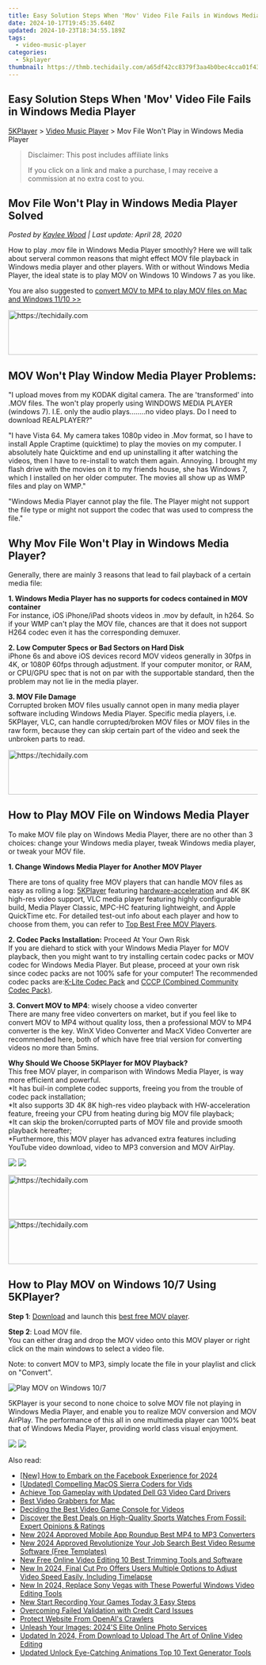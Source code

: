 ```yaml
---
title: Easy Solution Steps When 'Mov' Video File Fails in Windows Media Player
date: 2024-10-17T19:45:35.640Z
updated: 2024-10-23T18:34:55.189Z
tags:
  - video-music-player
categories:
  - 5kplayer
thumbnail: https://thmb.techidaily.com/a65df42cc8379f3aa4b0bec4cca01f43716f0f93a74b7a32e511a24eeedbecef.jpg
---
```


## Easy Solution Steps When 'Mov' Video File Fails in Windows Media Player

[5KPlayer](https://tools.techidaily.com/5kplayer/products/) \> [Video Music Player](https://tools.techidaily.com/5kplayer/video-music-player/) \> Mov File Won't Play in Windows Media Player

>  Disclaimer: This post includes affiliate links
>
>  If you click on a link and make a purchase, I may receive a commission at no extra cost to you.
>

## Mov File Won't Play in Windows Media Player Solved

 _Posted by [Kaylee Wood](https://www.quora.com/profile/Amanda-Hu-21) | Last update: April 28, 2020_

How to play .mov file in Windows Media Player smoothly? Here we will talk about serveral common reasons that might effect MOV file playback in Windows media player and other players. With or without Windows Media Player, the ideal state is to play MOV on Windows 10 Windows 7 as you like.

You are also suggested to [convert MOV to MP4 to play MOV files on Mac and Windows 11/10 >>](https://tools.techidaily.com/winxdvd/products/)

<!-- affiliate ads begin -->
<a href="https://imp.i110150.net/c/5597632/924297/11305" target="_top" id="924297">
  <img src="//a.impactradius-go.com/display-ad/11305-924297" border="0" alt="https://techidaily.com" width="728" height="90"/>
</a>
<img height="0" width="0" src="https://imp.i110150.net/i/5597632/924297/11305" style="position:absolute;visibility:hidden;" border="0" />
<!-- affiliate ads end -->

## MOV Won't Play Window Media Player Problems:

"I upload moves from my KODAK digital camera. The are 'transformed' into .MOV files. The won't play properly using WINDOWS MEDIA PLAYER (windows 7). I.E. only the audio plays........no video plays. Do I need to download REALPLAYER?"

"I have Vista 64\. My camera takes 1080p video in .Mov format, so I have to install Apple Craptime (quicktime) to play the movies on my computer. I absolutely hate Quicktime and end up uninstalling it after watching the videos, then I have to re-install to watch them again. Annoying. I brought my flash drive with the movies on it to my friends house, she has Windows 7, which I installed on her older computer. The movies all show up as WMP files and play on WMP."

"Windows Media Player cannot play the file. The Player might not support the file type or might not support the codec that was used to compress the file."

## Why Mov File Won't Play in Windows Media Player?

Generally, there are mainly 3 reasons that lead to fail playback of a certain media file: 

**1\. Windows Media Player has no supports for codecs contained in MOV container**  
For instance, iOS iPhone/iPad shoots videos in .mov by default, in h264\. So if your WMP can't play the MOV file, chances are that it does not support H264 codec even it has the corresponding demuxer.

**2\. Low Computer Specs or Bad Sectors on Hard Disk**  
iPhone 6s and above iOS devices record MOV videos generally in 30fps in 4K, or 1080P 60fps through adjustment. If your computer monitor, or RAM, or CPU/GPU spec that is not on par with the supportable standard, then the problem may not lie in the media player. 

**3\. MOV File Damage**  
Corrupted broken MOV files usually cannot open in many media player software including Windows Media Player. Specific media players, i.e. 5KPlayer, VLC, can handle corrupted/broken MOV files or MOV files in the raw form, because they can skip certain part of the video and seek the unbroken parts to read. 

<!-- affiliate ads begin -->
<a href="https://dhgate.sjv.io/c/5597632/1175223/12108" target="_top" id="1175223">
  <img src="//a.impactradius-go.com/display-ad/12108-1175223" border="0" alt="https://techidaily.com" width="728" height="90"/>
</a>
<img height="0" width="0" src="https://dhgate.sjv.io/i/5597632/1175223/12108" style="position:absolute;visibility:hidden;" border="0" />
<!-- affiliate ads end -->

## How to Play MOV File on Windows Media Player

To make MOV file play on Windows Media Player, there are no other than 3 choices: change your Windows media player, tweak Windows media player, or tweak your MOV file. 

**1\. Change Windows Media Player for Another MOV Player** 

There are tons of quality free MOV players that can handle MOV files as easy as rolling a log: [5KPlayer](https://tools.techidaily.com/5kplayer/products/) featuring [hardware-acceleration](https://tools.techidaily.com/5kplayer/video-music-player/) and 4K 8K high-res video support, VLC media player featuring highly configurable build, Media Player Classic, MPC-HC featuring lightweight, and Apple QuickTime etc. For detailed test-out info about each player and how to choose from them, you can refer to [Top Best Free MOV Players](https://tools.techidaily.com/5kplayer/video-music-player/).

**2\. Codec Packs Installation:**  Proceed At Your Own Risk  
If you are diehard to stick with your Windows Media Player for MOV playback, then you might want to try installing certain codec packs or MOV codec for Windows Media Player. But please, proceed at your own risk since codec packs are not 100% safe for your computer! The recommended codec packs are:[K-Lite Codec Pack](http://www.filehippo.com/download%5Fklite%5Fcodec%5Fpack/) and [CCCP (Combined Community Codec Pack)](http://cccp-project.net/).

**3\. Convert MOV to MP4**: wisely choose a video converter  
There are many free video converters on market, but if you feel like to convert MOV to MP4 without quality loss, then a professional MOV to MP4 converter is the key. WinX Video Converter and MacX Video Converter are recommended here, both of which have free trial version for converting videos no more than 5mins.

**Why Should We Choose 5KPlayer for MOV Playback?**  
This free MOV player, in comparison with Windows Media Player, is way more efficient and powerful.   
\*It has buil-in complete codec supports, freeing you from the trouble of codec pack installation;  
\*It also supports 3D 4K 8K high-res video playback with HW-acceleration feature, freeing your CPU from heating during big MOV file playback;  
\*It can skip the broken/corrupted parts of MOV file and provide smooth playback hereafter;  
\*Furthermore, this MOV player has advanced extra features including YouTube video download, video to MP3 conversion and MOV AirPlay. 

[![](https://www.5kplayer.com/video-music-player/../button/freedownwhitewin.png)](https://tools.techidaily.com/5kplayer/products/) [![](https://www.5kplayer.com/video-music-player/../button/freedownbackmac.png)](https://tools.techidaily.com/5kplayer/products/) 

<!-- affiliate ads begin -->
<a href="https://appsumo.8odi.net/c/5597632/2043594/7443" target="_top" id="2043594">
  <img src="//a.impactradius-go.com/display-ad/7443-2043594" border="0" alt="https://techidaily.com" width="728" height="90"/>
</a>
<img height="0" width="0" src="https://appsumo.8odi.net/i/5597632/2043594/7443" style="position:absolute;visibility:hidden;" border="0" />
<!-- affiliate ads end -->

<!-- affiliate ads begin -->
<a href="https://ephamedtechinc.pxf.io/c/5597632/2130530/26400" target="_top" id="2130530">
  <img src="//a.impactradius-go.com/display-ad/26400-2130530" border="0" alt="https://techidaily.com" width="728" height="90"/>
</a>
<img height="0" width="0" src="https://ephamedtechinc.pxf.io/i/5597632/2130530/26400" style="position:absolute;visibility:hidden;" border="0" />
<!-- affiliate ads end -->

## How to Play MOV on Windows 10/7 Using 5KPlayer?

**Step 1**: [Download](https://tools.techidaily.com/5kplayer/products/) and launch this [best free MOV player](https://tools.techidaily.com/5kplayer/video-music-player/).

**Step 2**: Load MOV file.   
 You can either drag and drop the MOV video onto this MOV player or right click on the main windows to select a video file.

Note: to convert MOV to MP3, simply locate the file in your playlist and click on "Convert".

![Play MOV on Windows 10/7](https://www.5kplayer.com/video-music-player/img/dvd-player.jpg)

5KPlayer is your second to none choice to solve MOV file not playing in Windows Media Player, and enable you to realize MOV conversion and MOV AirPlay. The performance of this all in one multimedia player can 100% beat that of Windows Media Player, providing world class visual enjoyment. 

[![](https://www.5kplayer.com/video-music-player/../button/freedownwhitewin.png)](https://tools.techidaily.com/5kplayer/products/) [![](https://www.5kplayer.com/video-music-player/../button/freedownbackmac.png)](https://tools.techidaily.com/5kplayer/products/)

<ins class="adsbygoogle"
     style="display:block"
     data-ad-format="autorelaxed"
     data-ad-client="ca-pub-7571918770474297"
     data-ad-slot="1223367746"></ins>

<ins class="adsbygoogle"
     style="display:block"
     data-ad-client="ca-pub-7571918770474297"
     data-ad-slot="8358498916"
     data-ad-format="auto"
     data-full-width-responsive="true"></ins>

<span class="atpl-alsoreadstyle">Also read:</span>
<div><ul>
<li><a href="https://facebook-video-files.techidaily.com/new-how-to-embark-on-the-facebook-experience-for-2024/"><u>[New] How to Embark on the Facebook Experience for 2024</u></a></li>
<li><a href="https://fox-access.techidaily.com/updated-compelling-macos-sierra-coders-for-vids/"><u>[Updated] Compelling MacOS Sierra Coders for Vids</u></a></li>
<li><a href="https://win-amazing.techidaily.com/achieve-top-gameplay-with-updated-dell-g3-video-card-drivers/"><u>Achieve Top Gameplay with Updated Dell G3 Video Card Drivers</u></a></li>
<li><a href="https://video-capture.techidaily.com/best-video-grabbers-for-mac/"><u>Best Video Grabbers for Mac</u></a></li>
<li><a href="https://extra-hints.techidaily.com/deciding-the-best-video-game-console-for-videos/"><u>Deciding the Best Video Game Console for Videos</u></a></li>
<li><a href="https://buynow-help.techidaily.com/discover-the-best-deals-on-high-quality-sports-watches-from-fossil-expert-opinions-and-ratings/"><u>Discover the Best Deals on High-Quality Sports Watches From Fossil: Expert Opinions & Ratings</u></a></li>
<li><a href="https://video-ai-editor.techidaily.com/new-2024-approved-mobile-app-roundup-best-mp4-to-mp3-converters/"><u>New 2024 Approved Mobile App Roundup Best MP4 to MP3 Converters</u></a></li>
<li><a href="https://video-ai-editor.techidaily.com/new-2024-approved-revolutionize-your-job-search-best-video-resume-software-free-templates/"><u>New 2024 Approved Revolutionize Your Job Search Best Video Resume Software (Free Templates)</u></a></li>
<li><a href="https://video-ai-editor.techidaily.com/new-free-online-video-editing-10-best-trimming-tools-and-software/"><u>New Free Online Video Editing 10 Best Trimming Tools and Software</u></a></li>
<li><a href="https://video-ai-editor.techidaily.com/new-in-2024-final-cut-pro-offers-users-multiple-options-to-adjust-video-speed-easily-including-timelapse/"><u>New In 2024, Final Cut Pro Offers Users Multiple Options to Adjust Video Speed Easily, Including Timelapse</u></a></li>
<li><a href="https://video-ai-editor.techidaily.com/new-in-2024-replace-sony-vegas-with-these-powerful-windows-video-editing-tools/"><u>New In 2024, Replace Sony Vegas with These Powerful Windows Video Editing Tools</u></a></li>
<li><a href="https://video-ai-editor.techidaily.com/new-start-recording-your-games-today-3-easy-steps/"><u>New Start Recording Your Games Today 3 Easy Steps</u></a></li>
<li><a href="https://games-able.techidaily.com/overcoming-failed-validation-with-credit-card-issues/"><u>Overcoming Failed Validation with Credit Card Issues</u></a></li>
<li><a href="https://tech-revival.techidaily.com/protect-website-from-openais-crawlers/"><u>Protect Website From OpenAI's Crawlers</u></a></li>
<li><a href="https://buynow-help.techidaily.com/unleash-your-images-2024s-elite-online-photo-services/"><u>Unleash Your Images: 2024'S Elite Online Photo Services</u></a></li>
<li><a href="https://video-ai-editor.techidaily.com/updated-in-2024-from-download-to-upload-the-art-of-online-video-editing/"><u>Updated In 2024, From Download to Upload The Art of Online Video Editing</u></a></li>
<li><a href="https://video-ai-editor.techidaily.com/updated-unlock-eye-catching-animations-top-10-text-generator-tools/"><u>Updated Unlock Eye-Catching Animations Top 10 Text Generator Tools</u></a></li>
</ul></div>


